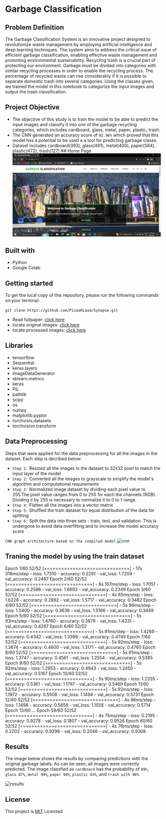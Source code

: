 # Garbage Classification

## Problem Definition
The Garbage Classification System is an innovative project designed to revolutionize waste management by employing artificial intelligence and deep learning techniques. The system aims to address the critical issue of efficient garbage classification, enabling effective waste management and promoting environmental sustainability. Recycling trash is a crucial part of protecting our environment. Garbage must be divided into categories with similar recycling processes in order to enable the recycling process. The percentage of recycled waste can rise considerably if it is possible to separate domestic trash into several categories. Using the classes given, we trained the model in this notebook to categorize the input images and output the trash classification.

## Project Objective
* The objective of this study is to train the model to be able to predict the input images and classify it into one of the
garbage recycling categories, which includes cardboard, glass, metal, paper, plastic, trash.
* The CNN generated an accuracy score of ```92.96%``` which proved that this model has a potential to be used  a a tool for 
predicting garbage clases.
* Dataset includes cardboard(393), glass(491), metal(400), paper(584), plastic(472), trash(127)
                                ## Home Page
![Home Page](preview/Home.png)

## Built with
* Python
* Google Colab

## Getting started
To get the local copy of this repository, please run the following commands on your terminal:

```git clone https://github.com/PizaaRiaaa/Synapse.git```

* Read fullpaper: [click here](fullpaper/Final-Paper_Semaphore.pdf)
* locate original images: [click here](Garbage/original_images)
* locate processed images: [click here](Garbage/processed_images)

## Libraries
* tensorflow
* Sequential
* keras.layers
* ImageDataGenerator
* sklearn.metrics
* keras
* PIL
* pathlib
* scipy
* os
* numpy
* matplotlib.pyplot
* torchvisio.datasets
* torchvision.transform

## Data Preprocessing
Steps that were applied for the data preprocessing for all the images in the dataset. 
Each step is decribed below:
* ```Step 1:``` Resized all the images in the dataset to 32x32 pixel to match the input layer of the model
* ```Step 2:``` Converted all the images to grayscale to simplify the model's algorithm and computational requirements
* ```Step 3:``` Normalized image dataset by dividing each pixel value to 255.The pixel value ranges from 0 to 255 for each the
channels (RGB). Dividing it by 255 is necessary to normalize it to 0 to 1 range.
* ```Step 4:``` Flatten all the images into a vector matrix
* ```Step 5:``` Shuffled the train dataset for equal distribution of the data for splitting
* ```Step 6:``` Split the data into three sets - train, test, and validation. This is undergone to avoid data overfitting and to increase the model accuracy score

```CNN graph architecture based on the compiled model```
![cnn](preview/CNN.png)

## Traning the model by using the train dataset
Epoch 1/60
52/52 [==============================] - 17s 318ms/step - loss: 1.7310 - accuracy: 0.2291 - val_loss: 1.7209 - val_accuracy: 0.2467
Epoch 2/60
52/52 [==============================] - 6s 107ms/step - loss: 1.7051 - accuracy: 0.2598 - val_loss: 1.6693 - val_accuracy: 0.2349
Epoch 3/60
52/52 [==============================] - 4s 85ms/step - loss: 1.6228 - accuracy: 0.2892 - val_loss: 1.5717 - val_accuracy: 0.3482
Epoch 4/60
52/52 [==============================] - 5s 96ms/step - loss: 1.5400 - accuracy: 0.3636 - val_loss: 1.5166 - val_accuracy: 0.3449
Epoch 5/60
52/52 [==============================] - 5s 93ms/step - loss: 1.4760 - accuracy: 0.3879 - val_loss: 1.4331 - val_accuracy: 0.4297
Epoch 6/60
52/52 [==============================] - 5s 91ms/step - loss: 1.4269 - accuracy: 0.4342 - val_loss: 1.3399 - val_accuracy: 0.4749
Epoch 7/60
52/52 [==============================] - 5s 92ms/step - loss: 1.3674 - accuracy: 0.4600 - val_loss: 1.3171 - val_accuracy: 0.4760
Epoch 8/60
52/52 [==============================] - 5s 91ms/step - loss: 1.3747 - accuracy: 0.4561 - val_loss: 1.2554 - val_accuracy: 0.5385
Epoch 9/60
52/52 [==============================] - 5s 92ms/step - loss: 1.2953 - accuracy: 0.4943 - val_loss: 1.2450 - val_accuracy: 0.5167
Epoch 10/60
52/52 [==============================] - 5s 90ms/step - loss: 1.2335 - accuracy: 0.5361 - val_loss: 1.1797 - val_accuracy: 0.5469
Epoch 11/60
52/52 [==============================] - 5s 92ms/step - loss: 1.1972 - accuracy: 0.5508 - val_loss: 1.1494 - val_accuracy: 0.5731
Epoch 12/60
52/52 [==============================] - 4s 86ms/step - loss: 1.1498 - accuracy: 0.5658 - val_loss: 1.1558 - val_accuracy: 0.5714
Epoch 13/60
...
Epoch 59/60
52/52 [==============================] - 4s 75ms/step - loss: 0.2195 - accuracy: 0.9278 - val_loss: 0.1807 - val_accuracy: 0.9526
Epoch 60/60
52/52 [==============================] - 4s 76ms/step - loss: 0.2202 - accuracy: 0.9296 - val_loss: 0.2046 - val_accuracy: 0.9308

## Results
The image below shows the results by comparing predictions with the original garbage labels. As can be seen, all images were correctly predicted. The image classfied as ```cardboard``` has the probability of ```99%```, ```glass 87%```, ```metal 99%```, ```paper 96%```, ```plastic 83%```, and ```trash with 98%```.

![results](preview/results.png)

## License
This project is [MIT](LICENSE) Licensed
